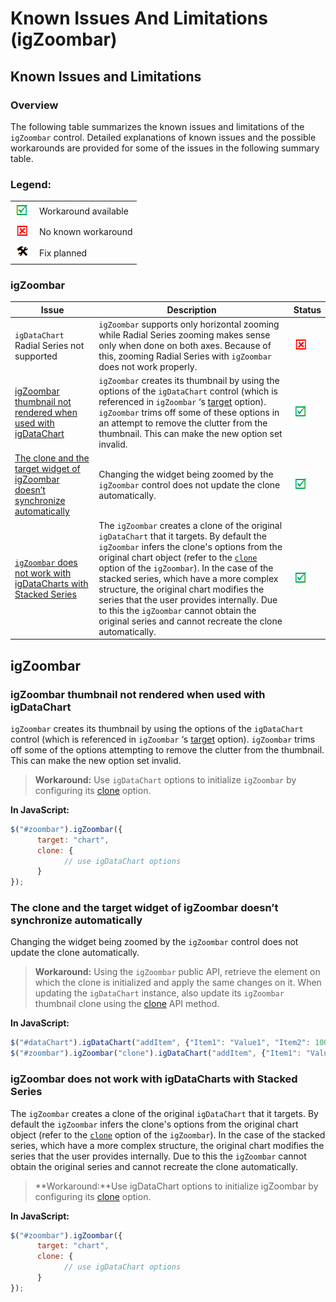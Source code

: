 ﻿<!--
|metadata|
{
    "fileName": "igzoombar-known-issues-and-limitations",
    "controlName": "igZoombar",
    "tags": ["Charting","Data Presentation","Known Issues","Breaking Changes"]
}
|metadata|
-->

# Known Issues And Limitations (igZoombar)

## Known Issues and Limitations
### Overview

The following table summarizes the known issues and limitations of the `igZoombar` control. Detailed explanations of known issues and the possible workarounds are provided for some of the issues in the following summary table.

### Legend:

<table class="table">
    <tbody>
        <tr>
            <td><img src="../../images/images/positive.png" alt="" class="img-responsive"></td>
            <td>Workaround available</td>
        </tr>
        <tr>
            <td><img src="../../images/images/negative.png" alt="" class="img-responsive"></td>
            <td>No known workaround</td>
        </tr>
        <tr>
            <td><img src="../../images/images/plannedFix.png" alt="" class="img-responsive"></td>
            <td>Fix planned</td>
        </tr>
    </tbody>
</table>

### igZoombar

Issue | Description | Status
---|---|---
`igDataChart` Radial Series not supported| `igZoombar` supports only horizontal zooming while Radial Series zooming makes sense only when done on both axes. Because of this, zooming Radial Series with `igZoombar` does not work properly. |![](../../images/images/negative.png)
[igZoombar thumbnail not rendered when used with igDataChart](igZoombar-Known-Issues-And-Limitations.html#thumbnail)| `igZoombar` creates its thumbnail by using the options of the `igDataChart` control (which is referenced in `igZoombar` ‘s [target](%%jQueryApiUrl%%/ui.igzoombar#options) option). `igZoombar` trims off some of these options in an attempt to remove the clutter from the thumbnail. This can make the new option set invalid.| ![](../../images/images/positive.png)
[The clone and the target widget of igZoombar doesn’t synchronize automatically](igZoombar-Known-Issues-And-Limitations.html#synchronize)|Changing the widget being zoomed by the `igZoombar` control does not update the clone automatically.|![](../../images/images/positive.png)
[`igZoombar` does not work  with igDataCharts with Stacked Series](igZoombar-Known-Issues-And-Limitations.html#stackedseries)| The `igZoombar` creates a clone of the original `igDataChart` that it targets. By default the `igZoombar` infers the clone's options from the original chart object (refer to the [`clone`](%%jQueryApiUrl%%/ui.igzoombar#options:clone) option of the `igZoombar`). In the case of the stacked series, which have a more complex structure, the original chart modifies the series that the user provides internally. Due to this the `igZoombar` cannot obtain the original series and cannot recreate the clone automatically.| ![](../../images/images/positive.png)

## igZoombar
### <a id="thumbnail"></a>igZoombar thumbnail not rendered when used with igDataChart

`igZoombar` creates its thumbnail by using the options of the `igDataChart` control (which is referenced in `igZoombar` ‘s [target](%%jQueryApiUrl%%/ui.igzoombar#options:target) option). `igZoombar` trims off some of the options attempting to remove the clutter from the thumbnail. This can make the new option set invalid.

>**Workaround:** Use `igDataChart` options to initialize `igZoombar` by configuring its [clone](%%jQueryApiUrl%%/ui.igzoombar#methods:clone) option.

**In JavaScript:**

```js
$("#zoombar").igZoombar({
      target: "chart",
      clone: {
            // use igDataChart options
      }
});
```

### <a id="synchronize"></a>The clone and the target widget of igZoombar doesn’t synchronize automatically

Changing the widget being zoomed by the `igZoombar` control does not
update the clone automatically.

>**Workaround:** Using the `igZoombar` public API, retrieve the element on which the clone is initialized and apply the same changes on it. When updating the `igDataChart` instance, also update its `igZoombar` thumbnail clone using the [clone](%%jQueryApiUrl%%/ui.igzoombar#methods) API method.

**In JavaScript:**

```js
$("#dataChart").igDataChart("addItem", {"Item1": "Value1", "Item2": 1000, "Item3": 1019.75}, "series1" );
$("#zoombar").igZoombar("clone").igDataChart("addItem", {"Item1": "Value1", "Item2": 1000, "Item3": 1019.75}, "series1" );
```
### <a id="stackedseries"></a>igZoombar does not work  with igDataCharts with Stacked Series

The `igZoombar` creates a clone of the original `igDataChart` that it targets. By default the `igZoombar` infers the clone's options from the original chart object (refer to the [`clone`](%%jQueryApiUrl%%/ui.igzoombar#options:clone) option of the `igZoombar`). In the case of the stacked series, which have a more complex structure, the original chart modifies the series that the user provides internally. Due to this the `igZoombar` cannot obtain the original series and cannot recreate the clone automatically.
>**Workaround:**Use igDataChart options to initialize igZoombar by configuring its [clone](%%jQueryApiUrl%%/ui.igzoombar#methods:clone) option.

**In JavaScript:**

```js
$("#zoombar").igZoombar({
      target: "chart",
      clone: {
            // use igDataChart options
      }
});
```


 

 


